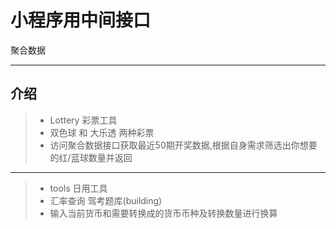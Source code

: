 # 小程序用中间接口
聚合数据

----

## 介绍
> - Lottery 彩票工具
> - 双色球 和 大乐透 两种彩票
> - 访问聚合数据接口获取最近50期开奖数据,根据自身需求筛选出你想要的红/蓝球数量并返回

----
> - tools 日用工具
> - 汇率查询 驾考题库(building)
> - 输入当前货币和需要转换成的货币币种及转换数量进行换算
